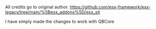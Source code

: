 All credits go to original author.
https://github.com/esx-framework/esx-legacy/tree/main/%5Besx_addons%5D/esx_sit

I have simply made the changes to work with QBCore
